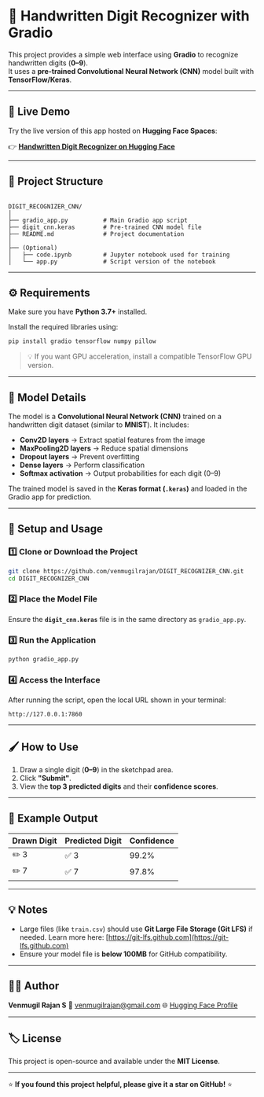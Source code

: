 
# 🧠 Handwritten Digit Recognizer with Gradio

This project provides a simple web interface using **Gradio** to recognize handwritten digits (**0–9**).  
It uses a **pre-trained Convolutional Neural Network (CNN)** model built with **TensorFlow/Keras**.

---

## 🚀 Live Demo

Try the live version of this app hosted on **Hugging Face Spaces**:

👉 [**Handwritten Digit Recognizer on Hugging Face**](https://huggingface.co/spaces/venmugilrajan/DIGIT_RECOGNIZER_CNN)

---

## 📁 Project Structure

```

DIGIT_RECOGNIZER_CNN/
│
├── gradio_app.py          # Main Gradio app script
├── digit_cnn.keras        # Pre-trained CNN model file
├── README.md              # Project documentation
│
├── (Optional)
│   ├── code.ipynb         # Jupyter notebook used for training
│   └── app.py             # Script version of the notebook

````

---

## ⚙️ Requirements

Make sure you have **Python 3.7+** installed.

Install the required libraries using:

```bash
pip install gradio tensorflow numpy pillow
````

> 💡 If you want GPU acceleration, install a compatible TensorFlow GPU version.

---

## 🧩 Model Details

The model is a **Convolutional Neural Network (CNN)** trained on a handwritten digit dataset (similar to **MNIST**).
It includes:

* **Conv2D layers** → Extract spatial features from the image
* **MaxPooling2D layers** → Reduce spatial dimensions
* **Dropout layers** → Prevent overfitting
* **Dense layers** → Perform classification
* **Softmax activation** → Output probabilities for each digit (0–9)

The trained model is saved in the **Keras format (`.keras`)** and loaded in the Gradio app for prediction.

---

## 🧰 Setup and Usage

### 1️⃣ Clone or Download the Project

```bash
git clone https://github.com/venmugilrajan/DIGIT_RECOGNIZER_CNN.git
cd DIGIT_RECOGNIZER_CNN
```

### 2️⃣ Place the Model File

Ensure the **`digit_cnn.keras`** file is in the same directory as `gradio_app.py`.

### 3️⃣ Run the Application

```bash
python gradio_app.py
```

### 4️⃣ Access the Interface

After running the script, open the local URL shown in your terminal:

```
http://127.0.0.1:7860
```

---

## 🖌️ How to Use

1. Draw a single digit (**0–9**) in the sketchpad area.
2. Click **"Submit"**.
3. View the **top 3 predicted digits** and their **confidence scores**.

---

## 🧾 Example Output

| Drawn Digit | Predicted Digit | Confidence |
| ----------- | --------------- | ---------- |
| ✏️ 3        | ✅ 3             | 99.2%      |
| ✏️ 7        | ✅ 7             | 97.8%      |

---

## 💡 Notes

* Large files (like `train.csv`) should use **Git Large File Storage (Git LFS)** if needed.
  Learn more here: [https://git-lfs.github.com](https://git-lfs.github.com)
* Ensure your model file is **below 100MB** for GitHub compatibility.

---

## 👨‍💻 Author

**Venmugil Rajan S**
📧 [venmugilrajan@gmail.com](mailto:venmugilrajan@gmail.com)
🌐 [Hugging Face Profile](https://huggingface.co/venmugilrajan)

---

## 🏷️ License

This project is open-source and available under the **MIT License**.

---

⭐ **If you found this project helpful, please give it a star on GitHub!** ⭐

